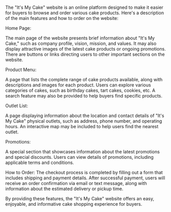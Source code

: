 The "It's My Cake" website is an online platform designed to make it easier for buyers to browse and order various cake products. Here's a description of the main features and how to order on the website:

Home Page:

The main page of the website presents brief information about "It's My Cake," such as company profile, vision, mission, and values.
It may also display attractive images of the latest cake products or ongoing promotions.
There are buttons or links directing users to other important sections on the website.

Product Menu:

A page that lists the complete range of cake products available, along with descriptions and images for each product.
Users can explore various categories of cakes, such as birthday cakes, tart cakes, cookies, etc.
A search feature may also be provided to help buyers find specific products.

Outlet List:

A page displaying information about the location and contact details of "It's My Cake" physical outlets, such as address, phone number, and operating hours.
An interactive map may be included to help users find the nearest outlet.

Promotions:

A special section that showcases information about the latest promotions and special discounts.
Users can view details of promotions, including applicable terms and conditions.

How to Order:
The checkout process is completed by filling out a form that includes shipping and payment details.
After successful payment, users will receive an order confirmation via email or text message, along with information about the estimated delivery or pickup time.

By providing these features, the "It's My Cake" website offers an easy, enjoyable, and informative cake shopping experience for buyers.
